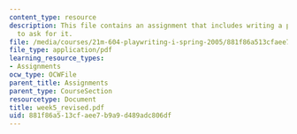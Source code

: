 ```yaml
---
content_type: resource
description: This file contains an assignment that includes writing a play and questions
  to ask for it.
file: /media/courses/21m-604-playwriting-i-spring-2005/881f86a513cfaee7b9a9d489adc806df_week5_revised.pdf
file_type: application/pdf
learning_resource_types:
- Assignments
ocw_type: OCWFile
parent_title: Assignments
parent_type: CourseSection
resourcetype: Document
title: week5_revised.pdf
uid: 881f86a5-13cf-aee7-b9a9-d489adc806df
---
```


